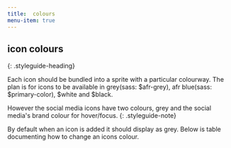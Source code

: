 ```yaml
---
title:  colours
menu-item: true
---
```


## icon colours
{: .styleguide-heading}

Each icon should be bundled into a sprite with a particular colourway. The plan is for icons to be available in grey(sass: $afr-grey), afr blue(sass: $primary-color), $white and $black.

However the social media icons have two colours, grey and the social media's brand colour for hover/focus.
{: .styleguide-note}

By default when an icon is added it should display as grey. Below is table documenting how to change an icons colour.
